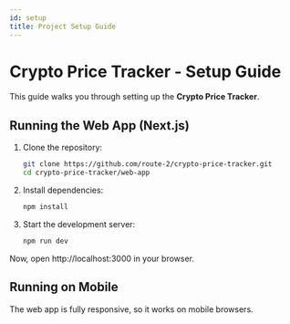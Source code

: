 ```yaml
---
id: setup
title: Project Setup Guide
---
```


# Crypto Price Tracker - Setup Guide

This guide walks you through setting up the **Crypto Price Tracker**.

##  Running the Web App (Next.js)

1. Clone the repository:
   ```sh
   git clone https://github.com/route-2/crypto-price-tracker.git
   cd crypto-price-tracker/web-app
2. Install dependencies:
   ```sh
   npm install
3. Start the development server:
   ```sh
   npm run dev

Now, open http://localhost:3000 in your browser.

## Running on Mobile
The web app is fully responsive, so it works on mobile browsers. 

